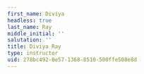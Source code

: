 ```yaml
---
first_name: Diviya
headless: true
last_name: Ray
middle_initial: ''
salutation: ''
title: Diviya Ray
type: instructor
uid: 278bc492-0e57-1368-8510-500ffe508e8d
---
```

